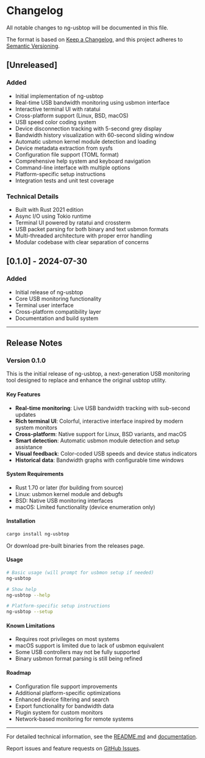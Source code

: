 # Changelog

All notable changes to ng-usbtop will be documented in this file.

The format is based on [Keep a Changelog](https://keepachangelog.com/en/1.0.0/),
and this project adheres to [Semantic Versioning](https://semver.org/spec/v2.0.0.html).

## [Unreleased]

### Added
- Initial implementation of ng-usbtop
- Real-time USB bandwidth monitoring using usbmon interface
- Interactive terminal UI with ratatui
- Cross-platform support (Linux, BSD, macOS)
- USB speed color coding system
- Device disconnection tracking with 5-second grey display
- Bandwidth history visualization with 60-second sliding window
- Automatic usbmon kernel module detection and loading
- Device metadata extraction from sysfs
- Configuration file support (TOML format)
- Comprehensive help system and keyboard navigation
- Command-line interface with multiple options
- Platform-specific setup instructions
- Integration tests and unit test coverage

### Technical Details
- Built with Rust 2021 edition
- Async I/O using Tokio runtime
- Terminal UI powered by ratatui and crossterm
- USB packet parsing for both binary and text usbmon formats
- Multi-threaded architecture with proper error handling
- Modular codebase with clear separation of concerns

## [0.1.0] - 2024-07-30

### Added
- Initial release of ng-usbtop
- Core USB monitoring functionality
- Terminal user interface
- Cross-platform compatibility layer
- Documentation and build system

---

## Release Notes

### Version 0.1.0

This is the initial release of ng-usbtop, a next-generation USB monitoring tool designed to replace and enhance the original usbtop utility.

#### Key Features
- **Real-time monitoring**: Live USB bandwidth tracking with sub-second updates
- **Rich terminal UI**: Colorful, interactive interface inspired by modern system monitors
- **Cross-platform**: Native support for Linux, BSD variants, and macOS
- **Smart detection**: Automatic usbmon module detection and setup assistance
- **Visual feedback**: Color-coded USB speeds and device status indicators
- **Historical data**: Bandwidth graphs with configurable time windows

#### System Requirements
- Rust 1.70 or later (for building from source)
- Linux: usbmon kernel module and debugfs
- BSD: Native USB monitoring interfaces
- macOS: Limited functionality (device enumeration only)

#### Installation
```bash
cargo install ng-usbtop
```

Or download pre-built binaries from the releases page.

#### Usage
```bash
# Basic usage (will prompt for usbmon setup if needed)
ng-usbtop

# Show help
ng-usbtop --help

# Platform-specific setup instructions
ng-usbtop --setup
```

#### Known Limitations
- Requires root privileges on most systems
- macOS support is limited due to lack of usbmon equivalent
- Some USB controllers may not be fully supported
- Binary usbmon format parsing is still being refined

#### Roadmap
- Configuration file support improvements
- Additional platform-specific optimizations  
- Enhanced device filtering and search
- Export functionality for bandwidth data
- Plugin system for custom monitors
- Network-based monitoring for remote systems

---

For detailed technical information, see the [README.md](README.md) and [documentation](docs/).

Report issues and feature requests on [GitHub Issues](https://github.com/your-repo/ng-usbtop/issues).